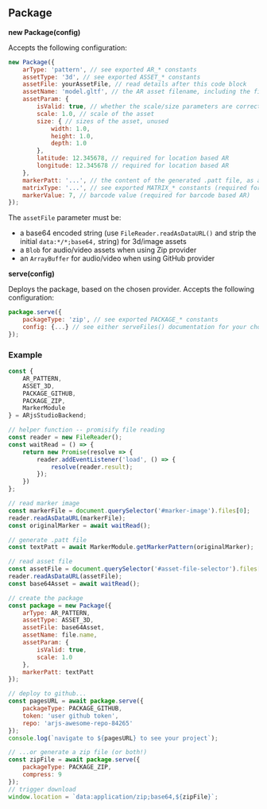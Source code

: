 ## Package

**new Package(config)**

Accepts the following configuration:

```js
new Package({
    arType: 'pattern', // see exported AR_* constants
    assetType: '3d', // see exported ASSET_* constants
    assetFile: yourAssetFile, // read details after this code block
    assetName: 'model.gltf', // the AR asset filename, including the file extension
    assetParam: {
        isValid: true, // whether the scale/size parameters are correct or not (if you don't know what this is, set to true)
        scale: 1.0, // scale of the asset
        size: { // sizes of the asset, unused
            width: 1.0,
            height: 1.0,
            depth: 1.0
        },
        latitude: 12.345678, // required for location based AR
        longitude: 12.345678 // required for location based AR
    },
    markerPatt: '...', // the content of the generated .patt file, as a string (required for pattern/location based AR)
    matrixType: '...', // see exported MATRIX_* constants (required for barcode based AR)
    markerValue: 7, // barcode value (required for barcode based AR)
});
```

The `assetFile` parameter must be:
- a base64 encoded string (use `FileReader.readAsDataURL()` and strip the initial `data:*/*;base64,` string) for 3d/image assets
- a `Blob` for audio/video assets when using Zip provider
- an `ArrayBuffer` for audio/video when using GitHub provider

**serve(config)**

Deploys the package, based on the chosen provider. Accepts the following configuration:

```js
package.serve({
    packageType: 'zip', // see exported PACKAGE_* constants
    config: {...} // see either serveFiles() documentation for your chosen provider
});
```

### Example

```js
const {
    AR_PATTERN,
    ASSET_3D,
    PACKAGE_GITHUB,
    PACKAGE_ZIP,
    MarkerModule
} = ARjsStudioBackend;

// helper function -- promisify file reading
const reader = new FileReader();
const waitRead = () => {
    return new Promise(resolve => {
        reader.addEventListener('load', () => {
            resolve(reader.result);
        });
    })
};

// read marker image
const markerFile = document.querySelector('#marker-image').files[0];
reader.readAsDataURL(markerFile);
const originalMarker = await waitRead();

// generate .patt file
const textPatt = await MarkerModule.getMarkerPattern(originalMarker);

// read asset file
const assetFile = document.querySelector('#asset-file-selector').files[0];
reader.readAsDataURL(assetFile);
const base64Asset = await waitRead();

// create the package
const package = new Package({
    arType: AR_PATTERN,
    assetType: ASSET_3D,
    assetFile: base64Asset,
    assetName: file.name,
    assetParam: {
        isValid: true,
        scale: 1.0
    },
    markerPatt: textPatt
});

// deploy to github...
const pagesURL = await package.serve({
    packageType: PACKAGE_GITHUB,
    token: 'user github token',
    repo: 'arjs-awesome-repo-84265'
});
console.log(`navigate to ${pagesURL} to see your project`);

// ...or generate a zip file (or both!)
const zipFile = await package.serve({
    packageType: PACKAGE_ZIP,
    compress: 9
});
// trigger download
window.location = `data:application/zip;base64,${zipFile}`;
```
